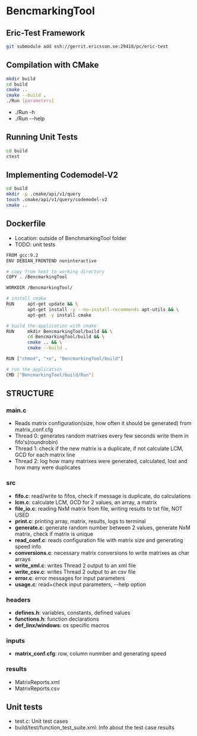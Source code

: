 # BencmarkingTool

## Eric-Test Framework
```bash
git submodule add ssh://gerrit.ericsson.se:29418/pc/eric-test
```

## Compilation with CMake

```bash
mkdir build
cd build
cmake ..
cmake --build .
./Run [parameters]
```

- ./Run -h
- ./Run --help

## Running Unit Tests
```bash
cd build
ctest
```

## Implementing Codemodel-V2
```bash
cd build
mkdir -p .cmake/api/v1/query
touch .cmake/api/v1/query/codemodel-v2
cmake ..
```

## Dockerfile
- Location: outside of BenchmarkingTool folder
- TODO: unit tests

```bash
FROM gcc:9.2
ENV DEBIAN_FRONTEND noninteractive

# copy from host to working directory
COPY . /BencmarkingTool

WORKDIR /BencmarkingTool/

# install cmake
RUN     apt-get update && \
        apt-get install -y --no-install-recommends apt-utils && \
        apt-get -y install cmake

# build the application with cmake
RUN     mkdir BencmarkingTool/build && \
        cd BencmarkingTool/build && \
        cmake .. && \
        cmake --build .

RUN ["chmod", "+x", "BencmarkingTool/build"]

# run the application
CMD ["BencmarkingTool/build/Run"]
```

## STRUCTURE
### main.c 
- Reads matrix configuration(size, how often it should be generated) from matrix_conf.cfg
- Thread 0: generates random matrixes every few seconds write them in fifo's(roundrobin)
- Thread 1: check if the new matrix is a duplicate, if not calculate LCM, GCD for each matrix line
- Thread 2: log how many matrixes were generated, calculated, lost and how many were duplicates

### src
- **fifo.c**: read/write to fifos, check if message is duplicate, do calculations
- **lcm.c**: calculate LCM, GCD for 2 values, an array, a matrix
- **file_io.c**: reading NxM matrix from file, writing results to txt file, NOT USED
- **print.c**: printing array, matrix, results, logs to terminal
- **generate.c**: generate random number between 2 values, generate NxM matrix, check if matrix is unique
- **read_conf.c**: reads configuration file with matrix size and generating speed info
- **conversions.c**: necessary matrix conversions to write matrixes as char arrays
- **write_xml.c**: writes Thread 2 output to an xml file
- **write_csv.c**: writes Thread 2 output to an csv file
- **error.c**: error messages for input parameters
- **usage.c**: read+check input parameters, --help option

### headers
- **defines.h**: variables, constants, defined values
- **functions.h**: function declarations
- **def_linx/windows**: os specific macros

### inputs
- **matrix_conf.cfg**: row, column nunmber and generating speed

### results
- MatrixReports.xml
- MatrixReports.csv

## Unit tests
- test.c: Unit test cases
- build/test/function_test_suite.xml: Info about the test case results
